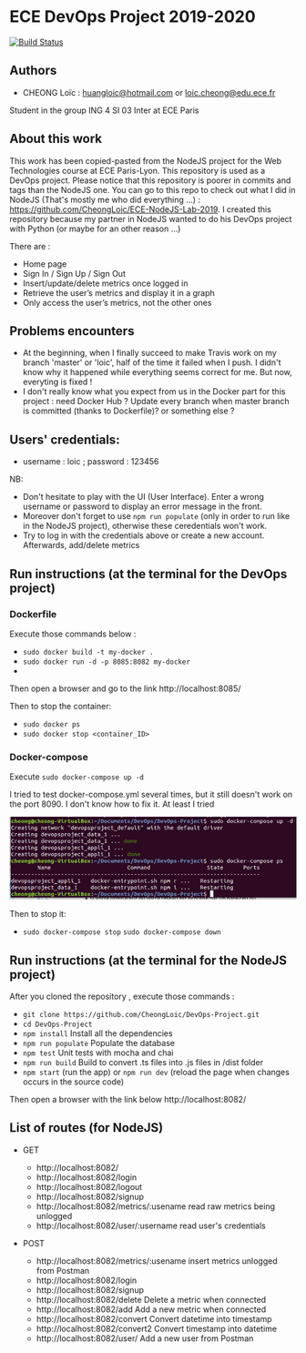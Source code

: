 # ECE DevOps Project 2019-2020
[![Build Status](https://travis-ci.org/CheongLoic/DevOps-Project.svg?branch=master)](https://travis-ci.org/CheongLoic/DevOps-Project)


## Authors
- CHEONG Loïc : huangloic@hotmail.com or loic.cheong@edu.ece.fr

Student in the group ING 4 SI 03 Inter at ECE Paris

## About this work
This work has been copied-pasted from the NodeJS project for the Web Technologies course at ECE Paris-Lyon. 
This repository is used as a DevOps project. Please notice that this repository is poorer in commits and tags than the NodeJS one. 
You can go to this repo to check out what I did in NodeJS (That's mostly me who did everything ...) : https://github.com/CheongLoic/ECE-NodeJS-Lab-2019. 
I created this repository because my partner in NodeJS wanted to do his DevOps project with Python (or maybe for an other reason ...)

There are : 
- Home page
- Sign In / Sign Up / Sign Out
- Insert/update/delete metrics once logged in
- Retrieve the user’s metrics and display it in a graph
- Only access the user’s metrics, not the other ones

## Problems encounters
- At the beginning, when I finally succeed to make Travis work on my branch 'master' or 'loic', half of the time it failed when I push. I didn't know why it happened while everything seems correct for me. But now, everyting is fixed !
- I don't really know what you expect from us in the Docker part for this project : need Docker Hub ? Update every branch when master branch is committed (thanks to Dockerfile)? or something else ?


## Users' credentials:
- username : loic ; password : 123456

NB: 
- Don't hesitate to play with the UI (User Interface). Enter a wrong username or password to display an error message in the front.
- Moreover don't forget to use `npm run populate` (only in order to run like in the NodeJS project), otherwise these ceredentials won't work.
- Try to log in with the credentials above or create a new account. Afterwards, add/delete metrics 



## Run instructions (at the terminal for the DevOps project)
### Dockerfile
Execute those commands below :
- `sudo docker build -t my-docker .`
- `sudo docker run -d -p 8085:8082 my-docker`
- 

Then open a browser and go to the link http://localhost:8085/ 

Then to stop the container:
- `sudo docker ps`
- `sudo docker stop <container_ID>`


### Docker-compose
Execute `sudo docker-compose up -d`

I tried to test docker-compose.yml several times, but it still doesn't work on the port 8090. I don't know how to fix it. At least I tried

![alt test](screenshots/Half_done.PNG)

Then to stop it:
- `sudo docker-compose stop`
`sudo docker-compose down`


## Run instructions (at the terminal for the NodeJS project)
After you cloned the repository , execute those commands :
- `git clone https://github.com/CheongLoic/DevOps-Project.git`
- `cd DevOps-Project`
- `npm install` Install all the dependencies
- `npm run populate` Populate the database
- `npm test` Unit tests with mocha and chai 
- `npm run build` Build to convert .ts files into .js files in /dist folder
- `npm start` (run the app) or `npm run dev` (reload the page when changes occurs in the source code)

Then open a browser with the link below http://localhost:8082/

## List of routes (for NodeJS)

* GET
    - http://localhost:8082/ 
    - http://localhost:8082/login
    - http://localhost:8082/logout
    - http://localhost:8082/signup
    - http://localhost:8082/metrics/:usename read raw metrics being unlogged
    - http://localhost:8082/user/:username read user's credentials

* POST
    - http://localhost:8082/metrics/:usename insert metrics unlogged from Postman
    - http://localhost:8082/login
    - http://localhost:8082/signup
    - http://localhost:8082/delete Delete a metric when connected
    - http://localhost:8082/add Add a new metric when connected
    - http://localhost:8082/convert Convert datetime into timestamp
    - http://localhost:8082/convert2 Convert timestamp into datetime
    - http://localhost:8082/user/ Add a new user from Postman

